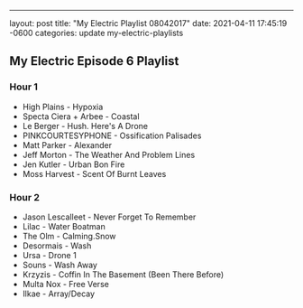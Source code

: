 ---
layout: post
title:  "My Electric Playlist 08042017"
date:   2021-04-11 17:45:19 -0600
categories: update my-electric-playlists

## My Electric Episode 6 Playlist
### Hour 1
* High Plains - Hypoxia
* Specta Ciera + Arbee - Coastal
* Le Berger - Hush. Here's A Drone
* PINKCOURTESYPHONE - Ossification Palisades
* Matt Parker - Alexander
* Jeff Morton - The Weather And Problem Lines
* Jen Kutler - Urban Bon Fire
* Moss Harvest - Scent Of Burnt Leaves

### Hour 2
* Jason Lescalleet - Never Forget To Remember
* Lilac - Water Boatman
* The Olm - Calming.Snow
* Desormais - Wash
* Ursa - Drone 1
* Souns - Wash Away
* Krzyzis - Coffin In The Basement (Been There Before)
* Multa Nox - Free Verse
* Ilkae - Array/Decay